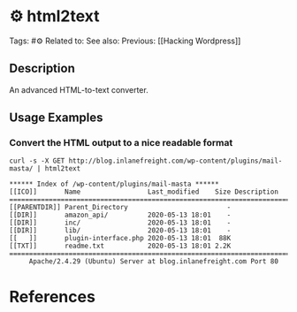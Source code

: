 # ⚙️ html2text

Tags: #⚙️
Related to:
See also:
Previous: [[Hacking Wordpress]]

## Description

An advanced HTML-to-text converter.

## Usage Examples

### Convert the HTML output to a nice readable format

	curl -s -X GET http://blog.inlanefreight.com/wp-content/plugins/mail-masta/ | html2text

```text
****** Index of /wp-content/plugins/mail-masta ******
[[ICO]]       Name                 Last_modified    Size Description
===========================================================================
[[PARENTDIR]] Parent_Directory                         -  
[[DIR]]       amazon_api/          2020-05-13 18:01    -  
[[DIR]]       inc/                 2020-05-13 18:01    -  
[[DIR]]       lib/                 2020-05-13 18:01    -  
[[   ]]       plugin-interface.php 2020-05-13 18:01  88K  
[[TXT]]       readme.txt           2020-05-13 18:01 2.2K  
===========================================================================
     Apache/2.4.29 (Ubuntu) Server at blog.inlanefreight.com Port 80
```

# References